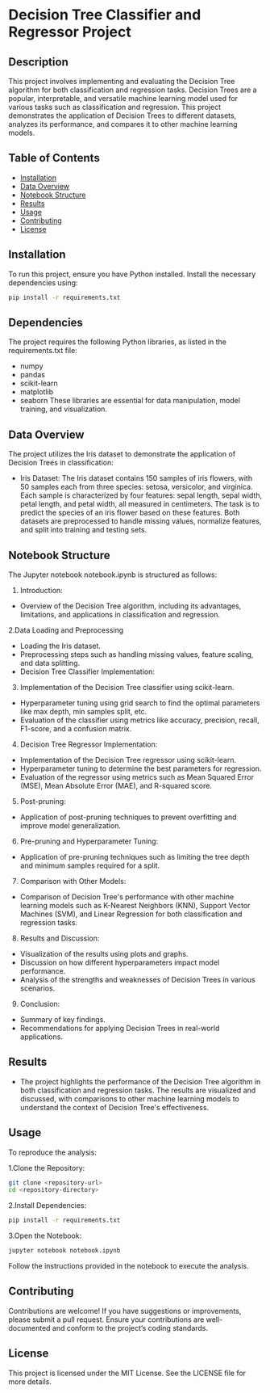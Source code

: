 # Decision Tree Classifier and Regressor Project

## Description

This project involves implementing and evaluating the Decision Tree algorithm for both classification and regression tasks. Decision Trees are a popular, interpretable, and versatile machine learning model used for various tasks such as classification and regression. This project demonstrates the application of Decision Trees to different datasets, analyzes its performance, and compares it to other machine learning models.

## Table of Contents

- [Installation](#installation)
- [Data Overview](#data-overview)
- [Notebook Structure](#notebook-structure)
- [Results](#results)
- [Usage](#usage)
- [Contributing](#contributing)
- [License](#license)

## Installation

To run this project, ensure you have Python installed. Install the necessary dependencies using:

```bash
pip install -r requirements.txt
```

## Dependencies
The project requires the following Python libraries, as listed in the requirements.txt file:

- numpy
- pandas
- scikit-learn
- matplotlib
- seaborn
These libraries are essential for data manipulation, model training, and visualization.

## Data Overview
The project utilizes the Iris dataset to demonstrate the application of Decision Trees in classification:

- Iris Dataset: The Iris dataset contains 150 samples of iris flowers, with 50 samples each from three species: setosa, versicolor, and virginica. Each sample is characterized by four features: sepal length, sepal width, petal length, and petal width, all measured in centimeters. The task is to predict the species of an iris flower based on these features.
Both datasets are preprocessed to handle missing values, normalize features, and split into training and testing sets.

## Notebook Structure
The Jupyter notebook notebook.ipynb is structured as follows:

1. Introduction:

- Overview of the Decision Tree algorithm, including its advantages, limitations, and applications in classification and regression.

2.Data Loading and Preprocessing
- Loading the Iris dataset.
- Preprocessing steps such as handling missing values, feature scaling, and data splitting.
- Decision Tree Classifier Implementation:

3. Implementation of the Decision Tree classifier using scikit-learn.

- Hyperparameter tuning using grid search to find the optimal parameters like max depth, min samples split, etc.
- Evaluation of the classifier using metrics like accuracy, precision, recall, F1-score, and a confusion matrix.

4. Decision Tree Regressor Implementation:

- Implementation of the Decision Tree regressor using scikit-learn.
- Hyperparameter tuning to determine the best parameters for regression.
- Evaluation of the regressor using metrics such as Mean Squared Error (MSE), Mean Absolute Error (MAE), and R-squared score.

5. Post-pruning:

- Application of post-pruning techniques to prevent overfitting and improve model generalization.

6. Pre-pruning and Hyperparameter Tuning:

- Application of pre-pruning techniques such as limiting the tree depth and minimum samples required for a split.

7. Comparison with Other Models:

- Comparison of Decision Tree's performance with other machine learning models such as K-Nearest Neighbors (KNN), Support Vector Machines (SVM), and Linear Regression for both classification and regression tasks.

8. Results and Discussion:

- Visualization of the results using plots and graphs.
- Discussion on how different hyperparameters impact model performance.
- Analysis of the strengths and weaknesses of Decision Trees in various scenarios.

9. Conclusion:

- Summary of key findings.
- Recommendations for applying Decision Trees in real-world applications.

## Results
- The project highlights the performance of the Decision Tree algorithm in both classification and regression tasks. The results are visualized and discussed, with comparisons to other machine learning models to understand the context of Decision Tree's effectiveness.

## Usage

To reproduce the analysis:

1.Clone the Repository:

```bash
git clone <repository-url>
cd <repository-directory>

```

2.Install Dependencies:

```bash
pip install -r requirements.txt
```

3.Open the Notebook:

``` bash
jupyter notebook notebook.ipynb

```
Follow the instructions provided in the notebook to execute the analysis.

## Contributing
Contributions are welcome! If you have suggestions or improvements, please submit a pull request. Ensure your contributions are well-documented and conform to the project’s coding standards.

## License
This project is licensed under the MIT License. See the LICENSE file for more details.
